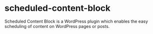 # scheduled-content-block
Scheduled Content Block is a WordPress plugin which enables the easy scheduling of content on WordPress pages or posts.
